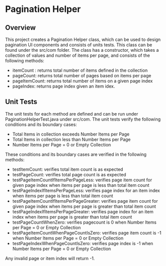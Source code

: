 # Pagination Helper

<h2>Overview</h2>
<p>This project creates a Pagination Helper class, which can be used to design pagination UI components and consists of units tests. This class can be found under
the src/com folder. The class has a constructor, which takes a collection of values and number of items per page, and consists of the following methods: </p>

- itemCount : returns total number of items defined in the collection
- pageCount: returns total number of pages based on items per page
- pageItemCount: returns total number of items on a given page index
- pageIndex: returns page index given an item idex.

<h2> Unit Tests </h2>
<p> The unit tests for each method are defined and can be run under PaginationHelperTest.java under src/com. The unit tests verify the following conditions and its boundary cases: </p>

- Total Items in collection exceeds Number Items per Page
- Total Items in collection less than Number Items per Page
- Number Items per Page = 0 or Empty Collection

<p> These conditions and its boundary cases are verified in the following methods:</p>

- testItemCount: verifies total item count is as expected
- testPageCount: verifies total page count is as expected
- testPageItemCountIfItemsPerPageLess: verifies page item count for given page index when items per page is less than total item count
- testPageIndexIfItemsPerPageLess: verifies page index for an item index when items per page is less than total item count
- testPageItemCountIfItemsPerPageGreater: verifies page item count for given page index when items per page is greater than total item count
- testPageIndexIfItemsPerPageGreater: verifies page index for an item index when items per page is greater than total item count
- testPageCountWhenZero: verifies pagecount is 0 when Number Items per Page = 0 or Empty Collection
- testPageItemCountWhenPageCountIsZero: verifies page item count is -1 when Number Items per Page = 0 or Empty Collection
- testPageIndexWhenPageCountIsZero: verifies page index is -1 when Number Items per Page = 0 or Empty Collection


Any invalid page or item index will return -1. 
